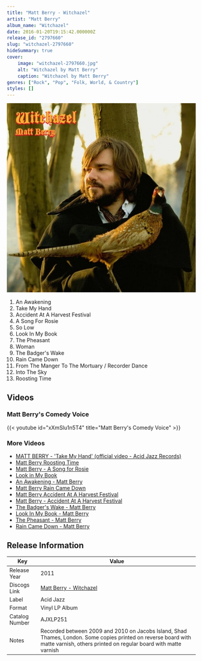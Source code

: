 ```yaml
---
title: "Matt Berry - Witchazel"
artist: "Matt Berry"
album_name: "Witchazel"
date: 2016-01-20T19:15:42.000000Z
release_id: "2797660"
slug: "witchazel-2797660"
hideSummary: true
cover:
    image: "witchazel-2797660.jpg"
    alt: "Witchazel by Matt Berry"
    caption: "Witchazel by Matt Berry"
genres: ["Rock", "Pop", "Folk, World, & Country"]
styles: []
---
```


![Witchazel by Matt Berry](witchazel-2797660.jpg)

<!-- section break -->

1. An Awakening
2. Take My Hand
3. Accident At A Harvest Festival
4. A Song For Rosie
5. So Low
6. Look In My Book
7. The Pheasant
8. Woman
9. The Badger's Wake
10. Rain Came Down
11. From The Manger To The Mortuary / Recorder Dance
12. Into The Sky
13. Roosting Time

<!-- section break -->




## Videos
### Matt Berry's Comedy Voice
{{< youtube id="xXmSlu1n5T4" title="Matt Berry's Comedy Voice" >}}<br>

### More Videos

- [MATT BERRY - 'Take My Hand' (official video - Acid Jazz Records)](https://www.youtube.com/watch?v=Rdqu-HObUbo)
- [Matt Berry Roosting Time](https://www.youtube.com/watch?v=d3pPrdSh9Ds)
- [Matt Berry - A Song for Rosie](https://www.youtube.com/watch?v=Cc5RKEPH1vo)
- [Look in My Book](https://www.youtube.com/watch?v=mJM7LZJtwU0)
- [An Awakening - Matt Berry](https://www.youtube.com/watch?v=uIeyGk2QPlg)
- [Matt Berry Rain Came Down](https://www.youtube.com/watch?v=2E7r7vlJ_tU)
- [Matt Berry Accident At A Harvest Festival](https://www.youtube.com/watch?v=VAagLPNneGQ)
- [Matt Berry - Accident At A Harvest Festival](https://www.youtube.com/watch?v=PrUYWbjGevA)
- [The Badger's Wake - Matt Berry](https://www.youtube.com/watch?v=QSp5LwN5Q68)
- [Look In My Book - Matt Berry](https://www.youtube.com/watch?v=pNtbE2laRbs)
- [The Pheasant - Matt Berry](https://www.youtube.com/watch?v=dyvAowKwIno)
- [Rain Came Down - Matt Berry](https://www.youtube.com/watch?v=QI4_DmjXpEM)


## Release Information
|  Key           | Value                                                |
| ---------------| ---------------------------------------------------- |
| Release Year   | 2011                                   |
| Discogs Link   | [Matt Berry - Witchazel](https://www.discogs.com/release/2797660-Matt-Berry-Witchazel) |
| Label          | Acid Jazz |
| Format         | Vinyl LP Album |
| Catalog Number | AJXLP251 |
| Notes | Recorded between 2009 and 2010 on Jacobs Island, Shad Thames, London.    Some copies printed on reverse board with matte varnish, others printed on regular board with matte varnish |